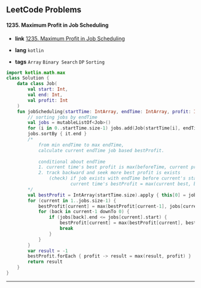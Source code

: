 ## LeetCode Problems



#### 1235. Maximum Profit in Job Scheduling

- **link**  [1235. Maximum Profit in Job Scheduling](https://leetcode.com/problems/maximum-profit-in-job-scheduling/)

- **lang**  `kotlin` 
- **tags**  `Array` `Binary Search` `DP` `Sorting`

```kotlin
import kotlin.math.max
class Solution {
    data class Job(
        val start: Int,
        val end: Int,
        val profit: Int
    )
    fun jobScheduling(startTime: IntArray, endTime: IntArray, profit: IntArray): Int {]
        // sorting jobs by endTime
        val jobs = mutableListOf<Job>()
        for (i in 0..startTime.size-1) jobs.add(Job(startTime[i], endTime[i], profit[i]))
        jobs.sortBy { it.end }
        /*
            from min endTime to max endTime,
            calculate current endTime job based bestProfit.
            
            conditional about endTime
            1. current time's best profit is max(beforeTime, current profit)
            2. track backward and seek more best profit is exists
                (check) if job exists with endTime before current's startTime:
                        current time's bestProfit = max(current best, before's best + current's profit)
        */
        val bestProfit = IntArray(startTime.size).apply { this[0] = jobs[0].profit }
        for (current in 1..jobs.size-1) {
            bestProfit[current] = max(bestProfit[current-1], jobs[current].profit)
            for (back in current-1 downTo 0) {
                if (jobs[back].end <= jobs[current].start) {
                    bestProfit[current] = max(bestProfit[current], bestProfit[back] + jobs[current].profit)
                    break
                }
            }
        }
        var result = -1
        bestProfit.forEach { profit -> result = max(result, profit) }
        return result
    }
}
```

---

